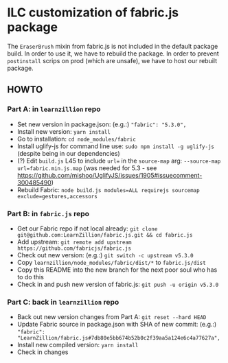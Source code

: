 # ILC customization of fabric.js package

The `EraserBrush` mixin from fabric.js is not included in the default package build. In order to use it, we have to rebuild the package. In order to prevent `postinstall` scrips on prod (which are unsafe), we have to host our rebuilt package.

## HOWTO

### Part A: in `learnzillion` repo

* Set new version in package.json: (e.g.:) `"fabric": "5.3.0",`
* Install new version: `yarn install`
* Go to installation: `cd node_modules/fabric`
* Install uglify-js for command line use: `sudo npm install -g uglify-js` (despite being in our dependencies)
* (?) Edit `build.js` L45 to include `url=` in the `source-map` arg: `--source-map url=fabric.min.js.map` (was needed for 5.3 - see https://github.com/mishoo/UglifyJS/issues/1905#issuecomment-300485490)
* Rebuild Fabric: `node build.js modules=ALL requirejs sourcemap exclude=gestures,accessors`

### Part B: in `fabric.js` repo

* Get our Fabric repo if not local already: `git clone git@github.com:LearnZillion/fabric.js.git && cd fabric.js`
* Add upstream: `git remote add upstream https://github.com/fabricjs/fabric.js`
* Check out new version: (e.g.:) `git switch -c upstream v5.3.0`
* Copy `learnzillion/node_modules/fabric/dist/*` to `fabric.js/dist`
* Copy this README into the new branch for the next poor soul who has to do this
* Check in and push new version of fabric.js: `git push -u origin v5.3.0`

### Part C: back in `learnzillion` repo

* Back out new version changes from Part A: `git reset --hard HEAD`
* Update Fabric source in package.json with SHA of new commit: (e.g.:) `"fabric": "LearnZillion/fabric.js#7db80e5bb674b52b0c2f39aa5a124e6c4a77627a",`
* Install new compiled version: `yarn install`
* Check in changes
